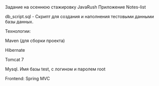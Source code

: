 Задание на осеннюю стажировку JavaRush Приложение Notes-list

db_script.sql - Скрипт для создания и наполнения тестовыми данными базы данных.

Технологии:

Maven (для сборки проекта)

Hibernate

Tomcat 7

Mysql. Имя базы test, с логином и паролем root

Frontend: Spring MVC